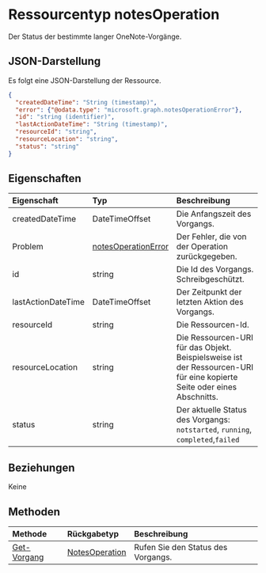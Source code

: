 # <a name="notesoperation-resource-type"></a>Ressourcentyp notesOperation

Der Status der bestimmte langer OneNote-Vorgänge.

## <a name="json-representation"></a>JSON-Darstellung

Es folgt eine JSON-Darstellung der Ressource.

<!-- {
  "blockType": "resource",
  "optionalProperties": [

  ],
  "@odata.type": "microsoft.graph.notesoperation"
}-->

```json
{
  "createdDateTime": "String (timestamp)",
  "error": {"@odata.type": "microsoft.graph.notesOperationError"},
  "id": "string (identifier)",
  "lastActionDateTime": "String (timestamp)",
  "resourceId": "string",
  "resourceLocation": "string",
  "status": "string"
}

```
## <a name="properties"></a>Eigenschaften
| Eigenschaft     | Typ   |Beschreibung|
|:---------------|:--------|:----------|
|createdDateTime| DateTimeOffset |Die Anfangszeit des Vorgangs.|
|Problem|[notesOperationError](notesoperationerror.md)|Der Fehler, die von der Operation zurückgegeben.|
|id|string|Die Id des Vorgangs. Schreibgeschützt.|
|lastActionDateTime| DateTimeOffset |Der Zeitpunkt der letzten Aktion des Vorgangs.|
|resourceId|string|Die Ressourcen-Id.|
|resourceLocation|string|Die Ressourcen-URI für das Objekt. Beispielsweise ist der Ressourcen-URI für eine kopierte Seite oder eines Abschnitts. |
|status|string|Der aktuelle Status des Vorgangs: `notstarted`, `running`, `completed`,`failed` |

## <a name="relationships"></a>Beziehungen
Keine


## <a name="methods"></a>Methoden

| Methode           | Rückgabetyp    |Beschreibung|
|:---------------|:--------|:----------|
|[Get-Vorgang](../api/notesoperation_get.md) | [NotesOperation](notesoperation.md) |Rufen Sie den Status des Vorgangs. |


<!-- uuid: 8fcb5dbc-d5aa-4681-8e31-b001d5168d79
2015-10-25 14:57:30 UTC -->
<!-- {
  "type": "#page.annotation",
  "description": "notesOperation resource",
  "keywords": "",
  "section": "documentation",
  "tocPath": ""
}-->

